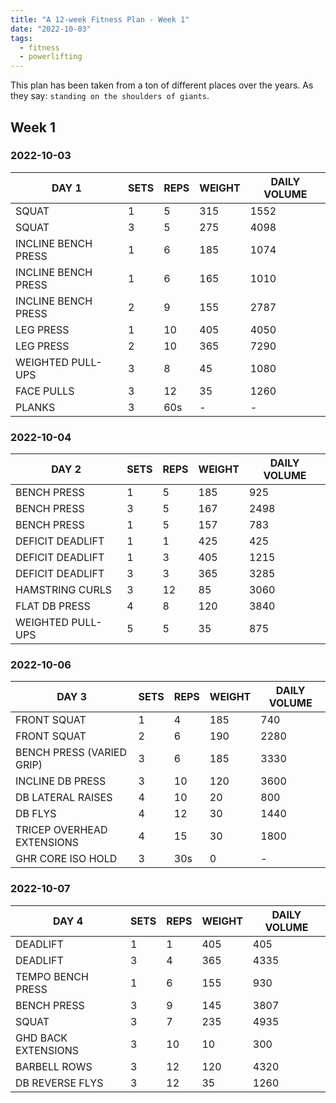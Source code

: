 ```yaml
---
title: "A 12-week Fitness Plan - Week 1"
date: "2022-10-03"
tags:
  - fitness
  - powerlifting
---
```


This plan has been taken from a ton of different places over the years. As they say: `standing on the shoulders of giants`.

## Week 1

### 2022-10-03

| DAY 1               | SETS | REPS | WEIGHT | DAILY VOLUME |
| ------------------- | ---- | ---- | ------ | ------------ |
| SQUAT               | 1    | 5    | 315    | 1552         |
| SQUAT               | 3    | 5    | 275    | 4098         |
| INCLINE BENCH PRESS | 1    | 6    | 185    | 1074         |
| INCLINE BENCH PRESS | 1    | 6    | 165    | 1010         |
| INCLINE BENCH PRESS | 2    | 9    | 155    | 2787         |
| LEG PRESS           | 1    | 10   | 405    | 4050         |
| LEG PRESS           | 2    | 10   | 365    | 7290         |
| WEIGHTED PULL-UPS   | 3    | 8    | 45     | 1080         |
| FACE PULLS          | 3    | 12   | 35     | 1260         |
| PLANKS              | 3    | 60s  | -      | -            |

### 2022-10-04

| DAY 2             | SETS | REPS | WEIGHT | DAILY VOLUME |
| ----------------- | ---- | ---- | ------ | ------------ |
| BENCH PRESS       | 1    | 5    | 185    | 925          |
| BENCH PRESS       | 3    | 5    | 167    | 2498         |
| BENCH PRESS       | 1    | 5    | 157    | 783          |
| DEFICIT DEADLIFT  | 1    | 1    | 425    | 425          |
| DEFICIT DEADLIFT  | 1    | 3    | 405    | 1215         |
| DEFICIT DEADLIFT  | 3    | 3    | 365    | 3285         |
| HAMSTRING CURLS   | 3    | 12   | 85     | 3060         |
| FLAT DB PRESS     | 4    | 8    | 120    | 3840         |
| WEIGHTED PULL-UPS | 5    | 5    | 35     | 875          |

### 2022-10-06

| DAY 3                      | SETS | REPS | WEIGHT | DAILY VOLUME |
| -------------------------- | ---- | ---- | ------ | ------------ |
| FRONT SQUAT                | 1    | 4    | 185    | 740          |
| FRONT SQUAT                | 2    | 6    | 190    | 2280         |
| BENCH PRESS (VARIED GRIP)  | 3    | 6    | 185    | 3330         |
| INCLINE DB PRESS           | 3    | 10   | 120    | 3600         |
| DB LATERAL RAISES          | 4    | 10   | 20     | 800          |
| DB FLYS                    | 4    | 12   | 30     | 1440         |
| TRICEP OVERHEAD EXTENSIONS | 4    | 15   | 30     | 1800         |
| GHR CORE ISO HOLD          | 3    | 30s  | 0      | -            |

### 2022-10-07

| DAY 4               | SETS | REPS | WEIGHT | DAILY VOLUME |
| ------------------- | ---- | ---- | ------ | ------------ |
| DEADLIFT            | 1    | 1    | 405    | 405          |
| DEADLIFT            | 3    | 4    | 365    | 4335         |
| TEMPO BENCH PRESS   | 1    | 6    | 155    | 930          |
| BENCH PRESS         | 3    | 9    | 145    | 3807         |
| SQUAT               | 3    | 7    | 235    | 4935         |
| GHD BACK EXTENSIONS | 3    | 10   | 10     | 300          |
| BARBELL ROWS        | 3    | 12   | 120    | 4320         |
| DB REVERSE FLYS     | 3    | 12   | 35     | 1260         |
